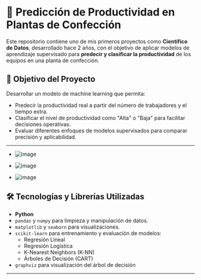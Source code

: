 # 🧵 Predicción de Productividad en Plantas de Confección

Este repositorio contiene uno de mis primeros proyectos como **Científico de Datos**, desarrollado hace 2 años, con el objetivo de aplicar modelos de aprendizaje supervisado para **predecir y clasificar la productividad** de los equipos en una planta de confección.

## 🎯 Objetivo del Proyecto

Desarrollar un modelo de machine learning que permita:
- Predecir la productividad real a partir del número de trabajadores y el tiempo extra.
- Clasificar el nivel de productividad como "Alta" o "Baja" para facilitar decisiones operativas.
- Evaluar diferentes enfoques de modelos supervisados para comparar precisión y aplicabilidad.

---

- ![image](https://github.com/user-attachments/assets/82a45cbd-c5e9-4012-9957-936da85e553b)

- ![image](https://github.com/user-attachments/assets/7388ca2e-bd55-4e86-b9e2-ba7eb6560cb8)

- ![image](https://github.com/user-attachments/assets/020ed6da-ee42-4809-bd21-caa17c4da9cd)


## 🛠️ Tecnologías y Librerías Utilizadas

- **Python**
- `pandas` y `numpy` para limpieza y manipulación de datos.
- `matplotlib` y `seaborn` para visualizaciones.
- `scikit-learn` para entrenamiento y evaluación de modelos:
  - Regresión Lineal
  - Regresión Logística
  - K-Nearest Neighbors (K-NN)
  - Árboles de Decisión (CART)
- `graphviz` para visualización del árbol de decisión

---
